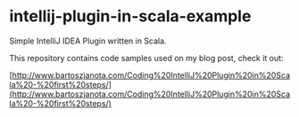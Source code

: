 # intellij-plugin-in-scala-example
Simple IntelliJ IDEA Plugin written in Scala.

This repository contains code samples used on my blog post, check it out:

[http://www.bartoszjanota.com/Coding%20IntelliJ%20Plugin%20in%20Scala%20-%20first%20steps/](http://www.bartoszjanota.com/Coding%20IntelliJ%20Plugin%20in%20Scala%20-%20first%20steps/)
